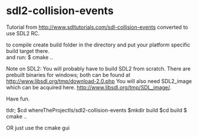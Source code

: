 sdl2-collision-events
=====================

Tutorial from http://www.sdltutorials.com/sdl-collision-events converted to use SDL2 RC.

to compile create build folder in the directory and put your platform specific build target there.  
and run: 
$ cmake ..

Note on SDL2: 
You will probably have to build SDL2 from scratch. There are prebuilt binaries for windows; both can be found at http://www.libsdl.org/tmp/download-2.0.php
You will also need SDL2_image which can be acquired here. http://www.libsdl.org/tmp/SDL_image/. 

Have fun. 

tldr;
$cd  whereTheProjectIs/sdl2-collision-events
$mkdir build 
$cd build 
$ cmake .. 

OR just use the cmake gui
